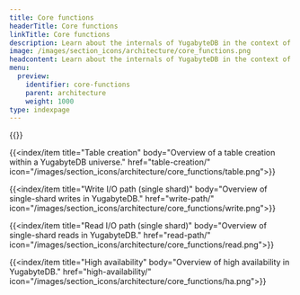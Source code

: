 ```yaml
---
title: Core functions
headerTitle: Core functions
linkTitle: Core functions
description: Learn about the internals of YugabyteDB in the context of the core database functions.
image: /images/section_icons/architecture/core_functions.png
headcontent: Learn about the internals of YugabyteDB in the context of the core database functions.
menu:
  preview:
    identifier: core-functions
    parent: architecture
    weight: 1000
type: indexpage
---
```

<div class="row">
  {{<index/item
    title="Universe creation"
    body="Overview of YugabyteDB universe creation."
    href="universe-creation/"
    icon="/images/section_icons/architecture/core_functions/universe.png">}}

  {{<index/item
    title="Table creation"
    body="Overview of a table creation within a YugabyteDB universe."
    href="table-creation/"
    icon="/images/section_icons/architecture/core_functions/table.png">}}

  {{<index/item
    title="Write I/O path (single shard)"
    body="Overview of single-shard writes in YugabyteDB."
    href="write-path/"
    icon="/images/section_icons/architecture/core_functions/write.png">}}

  {{<index/item
    title="Read I/O path (single shard)"
    body="Overview of single-shard reads in YugabyteDB."
    href="read-path/"
    icon="/images/section_icons/architecture/core_functions/read.png">}}

  {{<index/item
    title="High availability"
    body="Overview of  high availability in YugabyteDB."
    href="high-availability/"
    icon="/images/section_icons/architecture/core_functions/ha.png">}}
</div>
